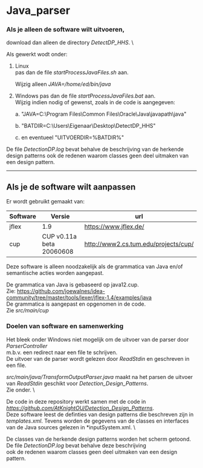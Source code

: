 # Java_parser

### Als je alleen de software wilt uitvoeren,
download dan alleen de directory 
*DetectDP_HHS*.
\

Als gewerkt wodt onder:
1. Linux   
   pas dan de file *startProcessJavaFiles.sh* aan.
   
   Wijzig alleen  *JAVA=/home/ed/bin/java*
2. Windows
   pas dan de file *startProcessJavaFiles.bat* aan.
   \
   Wijzig indien nodig of gewenst, zoals in de code is aangegeven:
   
   a. "JAVA=C:\Program Files\Common Files\Oracle\Java\javapath\java"
   
   b. "BATDIR=C:\Users\Eigenaar\Desktop\DetectDP_HHS"
   
   c. en eventueel "UITVOERDIR=%BATDIR%"
   
De file *DetectionDP.log* bevat behalve de beschrijving van de herkende design patterns
ook de redenen waarom classes geen deel uitmaken van een design pattern.

***


## Als je de software wilt aanpassen


Er wordt gebruikt gemaakt van:

| Software | Versie | url                                                   |
|----------|--------|-------------------------------------------------------|
| jflex    | 1.9    |https://www.jflex.de/                                  |
| cup      |CUP v0.11a beta 20060608 | http://www2.cs.tum.edu/projects/cup/ |


Deze software is alleen noodzakelijk als de grammatica van Java en/of semantische acties worden aangepast.

De grammatica van Java is gebaseerd op java12.cup.                                  
Zie: https://github.com/joewalnes/idea-community/tree/master/tools/lexer/jflex-1.4/examples/java
\
De grammatica is aangepast en opgenomen in de code.
\
Zie *src/main/cup*

### Doelen van software en samenwerking
Het bleek onder Windows niet mogelijk om de uitvoer van de parser door *ParserController* 
\
m.b.v. een redirect naar een file te schrijven.
\
De uitvoer van de parser wordt gelezen door *ReadStdin* en geschreven in een file.

*src/main/java/TransformOutputParser.java* maakt na het parsen de uitvoer van *ReadStdin*
geschikt voor *Detection_Design_Patterns*. 
\
Zie onder.
\

De code in deze repository werkt samen met de code in 
\
*https://github.com/AtKnightOU/Detection_Design_Patterns*.
\
Deze software leest de definties van design patterns die
beschreven zijn in *templates.xml*.
Tevens worden de gegevens van de classes en interfaces  van de Java sources
gelezen in *inputSystem.xml.
\

De  classes van de herkende design patterns worden het scherm getoond.
De file *DetectionDP.log* bevat behalve deze beschrijving 
\
ook de redenen waarom classes geen deel uitmaken van een design pattern.

